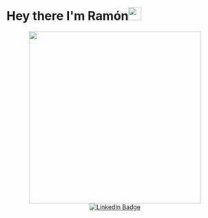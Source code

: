 <h1>
    Hey there I'm Ramón<img src="https://media.giphy.com/media/hvRJCLFzcasrR4ia7z/giphy.gif" width="30px"/>
</h1>


<div id="header" align="center">
<img src="https://media.giphy.com/media/qgQUggAC3Pfv687qPC/giphy.gif" width="400"" />
</div>

<div id="badges" align="center">
  <a href="https://www.linkedin.com/in/ramonpr/">
    <img src="https://img.shields.io/badge/LinkedIn-blue?style=for-the-badge&logo=linkedin&logoColor=white" alt="LinkedIn Badge"/>
  </a>
  </div>
  <div id="header" align="center">
  <img src="https://komarev.com/ghpvc/?username=ramonperu&style=flat-square&color=blue" alt=""/>
  </div>